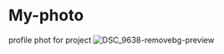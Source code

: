 # My-photo
profile phot for project
![DSC_9638-removebg-preview](https://user-images.githubusercontent.com/85100503/121108743-7a430800-c834-11eb-9f36-38136630f0a6.png)
